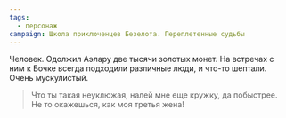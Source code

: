 ```yaml
---
tags:
  - персонаж
campaign: Школа приключенцев Безелота. Переплетенные судьбы
---
```


Человек. Одолжил Аэлару две тысячи золотых монет. На встречах с ним к Бочке всегда подходили различные люди, и что-то шептали. Очень мускулистый.

> Что ты такая неуклюжая, налей мне еще кружку, да побыстрее. Не то окажешься, как моя третья жена!